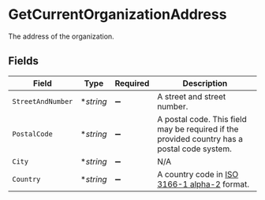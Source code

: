 # GetCurrentOrganizationAddress

The address of the organization.


## Fields

| Field                                                                                            | Type                                                                                             | Required                                                                                         | Description                                                                                      |
| ------------------------------------------------------------------------------------------------ | ------------------------------------------------------------------------------------------------ | ------------------------------------------------------------------------------------------------ | ------------------------------------------------------------------------------------------------ |
| `StreetAndNumber`                                                                                | **string*                                                                                        | :heavy_minus_sign:                                                                               | A street and street number.                                                                      |
| `PostalCode`                                                                                     | **string*                                                                                        | :heavy_minus_sign:                                                                               | A postal code. This field may be required if the provided country has a postal code system.      |
| `City`                                                                                           | **string*                                                                                        | :heavy_minus_sign:                                                                               | N/A                                                                                              |
| `Country`                                                                                        | **string*                                                                                        | :heavy_minus_sign:                                                                               | A country code in [ISO 3166-1 alpha-2](https://en.wikipedia.org/wiki/ISO_3166-1_alpha-2) format. |